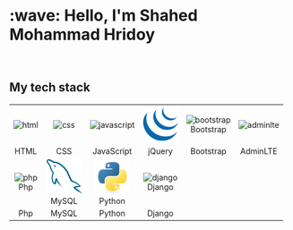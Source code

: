 <h1>:wave: Hello, I'm Shahed Mohammad Hridoy</h1>
<br>
<h2>My tech stack</h2>
<table>
  <tr>
    <td align="center">
      <img alt="html" height=64px src="https://cdn.worldvectorlogo.com/logos/html-1.svg">
    </td>
    <td align="center">
      <img alt="css" height=64px src="https://cdn.worldvectorlogo.com/logos/css-3.svg">
    </td>
    <td align="center">
      <img alt="javascript" height=64px src="https://cdn.worldvectorlogo.com/logos/javascript-1.svg">
    </td>
    <td align="center">
      <img alt="jquery" height=64px src="https://raw.githubusercontent.com/devicons/devicon/master/icons/jquery/jquery-original.svg">
    </td>
    <td align="center">
      <img alt="bootstrap" height=64px src="">
      <br>Bootstrap
    </td>
    <td align="center">
    <img alt="adminlte" width=64px src="https://cdn.worldvectorlogo.com/logos/adminlte.svg"/>
  </tr>
  
  
  <tr>
    <td align="center">HTML</td>
    <td align="center">CSS</td>
    <td align="center">JavaScript</td>
    <td align="center">jQuery</td>
    <td align="center">Bootstrap</td>
    <td align="center">AdminLTE</td>
  </tr>
  <tr>
    <td align="center">
      <img alt="php" width="64px" src="https://raw.githubusercontent.com/dereknguyen269/dereknguyen269/master/images/php.svg">
      <br>Php
    </td>
    <td align="center">
      <img alt="mysql" height=64px src="https://raw.githubusercontent.com/devicons/devicon/master/icons/mysql/mysql-original.svg">
      <br>MySQL
    </td>
    <td align="center">
      <img alt="python" height=64px src="https://raw.githubusercontent.com/devicons/devicon/master/icons/python/python-original.svg">
      <br>Python
    </td>
    <td align="center">
      <img alt="django" height=64px src="https://cdn.worldvectorlogo.com/logos/django.svg">
      <br>Django
    </td>
  </tr>
   <tr>
    <td align="center">Php</td>
    <td align="center">MySQL</td>
    <td align="center">Python</td>
    <td align="center">Django</td>
  </tr>
  
  
  
</table>

